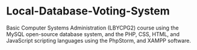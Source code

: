 # Local-Database-Voting-System
Basic Computer Systems Administration (LBYCPG2) course using the MySQL open-source database system, and the PHP, CSS, HTML, and JavaScript scripting languages using the PhpStorm, and XAMPP software. 
